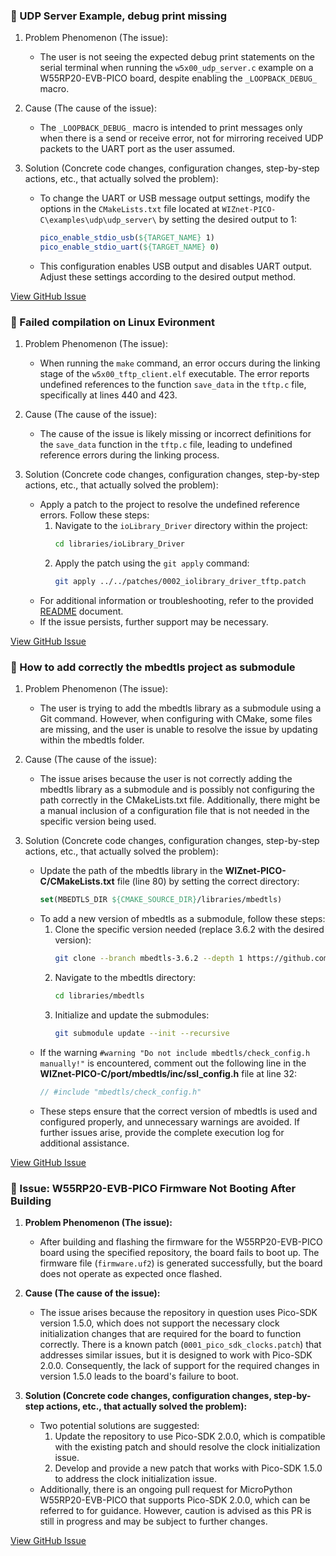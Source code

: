 ### 🔧 UDP Server Example, debug print missing

1. Problem Phenomenon (The issue):
   - The user is not seeing the expected debug print statements on the serial terminal when running the `w5x00_udp_server.c` example on a W55RP20-EVB-PICO board, despite enabling the `_LOOPBACK_DEBUG_` macro.

2. Cause (The cause of the issue):
   - The `_LOOPBACK_DEBUG_` macro is intended to print messages only when there is a send or receive error, not for mirroring received UDP packets to the UART port as the user assumed.

3. Solution (Concrete code changes, configuration changes, step-by-step actions, etc., that actually solved the problem):
   - To change the UART or USB message output settings, modify the options in the `CMakeLists.txt` file located at `WIZnet-PICO-C\examples\udp\udp_server\` by setting the desired output to 1:
     ```cmake
     pico_enable_stdio_usb(${TARGET_NAME} 1)
     pico_enable_stdio_uart(${TARGET_NAME} 0)
     ```
   - This configuration enables USB output and disables UART output. Adjust these settings according to the desired output method.

[View GitHub Issue](https://github.com/WIZnet-ioNIC/WIZnet-PICO-C/issues/10)


### 🔧 Failed compilation on Linux Evironment

1. Problem Phenomenon (The issue):
   - When running the `make` command, an error occurs during the linking stage of the `w5x00_tftp_client.elf` executable. The error reports undefined references to the function `save_data` in the `tftp.c` file, specifically at lines 440 and 423.

2. Cause (The cause of the issue):
   - The cause of the issue is likely missing or incorrect definitions for the `save_data` function in the `tftp.c` file, leading to undefined reference errors during the linking process.

3. Solution (Concrete code changes, configuration changes, step-by-step actions, etc., that actually solved the problem):
   - Apply a patch to the project to resolve the undefined reference errors. Follow these steps:
     1. Navigate to the `ioLibrary_Driver` directory within the project: 
        ```bash
        cd libraries/ioLibrary_Driver
        ```
     2. Apply the patch using the `git apply` command:
        ```bash
        git apply ../../patches/0002_iolibrary_driver_tftp.patch
        ```
   - For additional information or troubleshooting, refer to the provided [README](https://github.com/WIZnet-ioNIC/WIZnet-PICO-C/blob/main/examples/tftp/README.md) document.
   - If the issue persists, further support may be necessary.

[View GitHub Issue](https://github.com/WIZnet-ioNIC/WIZnet-PICO-C/issues/9)


### 🔧 How to add correctly the mbedtls project as submodule

1. Problem Phenomenon (The issue):
   - The user is trying to add the mbedtls library as a submodule using a Git command. However, when configuring with CMake, some files are missing, and the user is unable to resolve the issue by updating within the mbedtls folder.

2. Cause (The cause of the issue):
   - The issue arises because the user is not correctly adding the mbedtls library as a submodule and is possibly not configuring the path correctly in the CMakeLists.txt file. Additionally, there might be a manual inclusion of a configuration file that is not needed in the specific version being used.

3. Solution (Concrete code changes, configuration changes, step-by-step actions, etc., that actually solved the problem):
   - Update the path of the mbedtls library in the **WIZnet-PICO-C/CMakeLists.txt** file (line 80) by setting the correct directory:
     ```cmake
     set(MBEDTLS_DIR ${CMAKE_SOURCE_DIR}/libraries/mbedtls)
     ```
   - To add a new version of mbedtls as a submodule, follow these steps:
     1. Clone the specific version needed (replace 3.6.2 with the desired version):
        ```bash
        git clone --branch mbedtls-3.6.2 --depth 1 https://github.com/Mbed-TLS/mbedtls.git libraries/mbedtls
        ```
     2. Navigate to the mbedtls directory:
        ```bash
        cd libraries/mbedtls
        ```
     3. Initialize and update the submodules:
        ```bash
        git submodule update --init --recursive
        ```
   - If the warning `#warning "Do not include mbedtls/check_config.h manually!"` is encountered, comment out the following line in the **WIZnet-PICO-C/port/mbedtls/inc/ssl_config.h** file at line 32:
     ```c
     // #include "mbedtls/check_config.h"
     ```
   - These steps ensure that the correct version of mbedtls is used and configured properly, and unnecessary warnings are avoided. If further issues arise, provide the complete execution log for additional assistance.

[View GitHub Issue](https://github.com/WIZnet-ioNIC/WIZnet-PICO-C/issues/8)


### 🔧 Issue: W55RP20-EVB-PICO Firmware Not Booting After Building

1. **Problem Phenomenon (The issue):**
   - After building and flashing the firmware for the W55RP20-EVB-PICO board using the specified repository, the board fails to boot up. The firmware file (`firmware.uf2`) is generated successfully, but the board does not operate as expected once flashed.

2. **Cause (The cause of the issue):**
   - The issue arises because the repository in question uses Pico-SDK version 1.5.0, which does not support the necessary clock initialization changes that are required for the board to function correctly. There is a known patch (`0001_pico_sdk_clocks.patch`) that addresses similar issues, but it is designed to work with Pico-SDK 2.0.0. Consequently, the lack of support for the required changes in version 1.5.0 leads to the board's failure to boot.

3. **Solution (Concrete code changes, configuration changes, step-by-step actions, etc., that actually solved the problem):**
   - Two potential solutions are suggested:
     1. Update the repository to use Pico-SDK 2.0.0, which is compatible with the existing patch and should resolve the clock initialization issue.
     2. Develop and provide a new patch that works with Pico-SDK 1.5.0 to address the clock initialization issue.
   - Additionally, there is an ongoing pull request for MicroPython W55RP20-EVB-PICO that supports Pico-SDK 2.0.0, which can be referred to for guidance. However, caution is advised as this PR is still in progress and may be subject to further changes.

[View GitHub Issue](https://github.com/WIZnet-ioNIC/WIZnet-PICO-C/issues/4)


